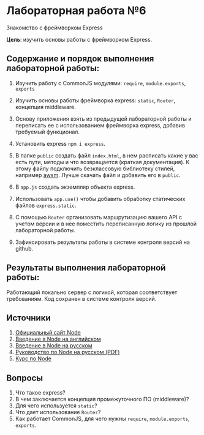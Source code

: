 # Лабораторная работа №6

Знакомство с фреймворком Express

**Цель**: изучить основы работы с фреймворком Express.

## Содержание и порядок выполнения лабораторной работы:

1. Изучить работу с CommonJS модулями: `require`, `module.exports`, `exports`

1. Изучить основы работы фреймворка express: `static`, `Router`, концепция middleware.

1. Основу приложения взять из предыдущей лабораторной работы и переписать ее с использованием фреймворка express, добавив требуемый функционал.

1. Установить express `npm i express`.

1. В папке `public` создать файл `index.html`, в нем расписать какие у вас есть пути, методы и что возвращается (краткая документация). К этому файлу подключить безклассовую библиотеку стилей, например [awsm](https://github.com/igoradamenko/awsm.css). Лучше скачать файл и добавить его в `public`.

1. В `app.js` создать экземпляр объекта express.

1. Использовать `app.use()` чтобы добавить обработку статических файлов `express.static`.

1. С помощью `Router` организовать маршрутизацию вашего API с учетом версии и в нее поместить переписанную логику из прошлой лабораторной работы.

1. Зафиксировать результаты работы в системе контроля версий на github.

## Результаты выполнения лабораторной работы:

Работающий локально сервер с логикой, которая соответствует требованиям. Код сохранен в системе контроля версий.

## Источники

1. [Официальный сайт Node](https://nodejs.org/en/)
1. [Введение в Node на английском](https://nodejs.dev/en/learn/)
1. [Введение в Node на русском](https://nodejsdev.ru/guides/)
1. [Руководство по Node на русском (PDF)](https://ruvds.com/img/other/ee86eb4f-db9f-48d3-8094-c76e14414678.pdf)
1. [Курс по Node](https://habr.com/ru/post/485294/)

## Вопросы

1. Что такое express?
1. В чем заключается концепция промежуточного ПО (middleware)?
1. Для чего используется `static`?
1. Что дает использование `Router`?
1. Как работает CommonJS, для чего нужны `require`, `module.exports`, `exports`.